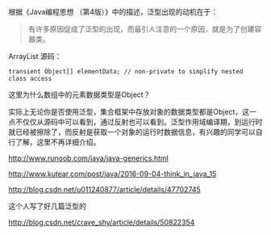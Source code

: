 根据《Java编程思想 （第4版）》中的描述，泛型出现的动机在于：

>有许多原因促成了泛型的出现，而最引人注意的一个原因，就是为了创建容器类。

ArrayList 源码：

	transient Object[] elementData; // non-private to simplify nested class access  
        
这里为什么数组中的元素数据类型是Object？

实际上无论你是否使用泛型，集合框架中存放对象的数据类型都是Object，这一点不仅仅从源码中可以看到，通过反射也可以看到。泛型作用域编译期，到运行时就已经被擦除了，而反射是获取一个对象的运行时数据信息，有兴趣的同学可以自行了解，这里不再详细介绍。

http://www.runoob.com/java/java-generics.html

http://www.kutear.com/post/java/2016-09-04-think_in_java_15

http://blog.csdn.net/u011240877/article/details/47702745

这个人写了好几篇泛型的

http://blog.csdn.net/crave_shy/article/details/50822354